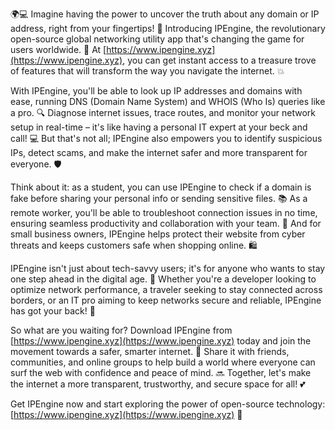🌍💻 Imagine having the power to uncover the truth about any domain or IP address, right from your fingertips! 📡 Introducing IPEngine, the revolutionary open-source global networking utility app that's changing the game for users worldwide. 🚀 At [https://www.ipengine.xyz](https://www.ipengine.xyz), you can get instant access to a treasure trove of features that will transform the way you navigate the internet. 💥

With IPEngine, you'll be able to look up IP addresses and domains with ease, running DNS (Domain Name System) and WHOIS (Who Is) queries like a pro. 🔍 Diagnose internet issues, trace routes, and monitor your network setup in real-time – it's like having a personal IT expert at your beck and call! 💻 But that's not all; IPEngine also empowers you to identify suspicious IPs, detect scams, and make the internet safer and more transparent for everyone. 🛡️

Think about it: as a student, you can use IPEngine to check if a domain is fake before sharing your personal info or sending sensitive files. 📚 As a remote worker, you'll be able to troubleshoot connection issues in no time, ensuring seamless productivity and collaboration with your team. 💼 And for small business owners, IPEngine helps protect their website from cyber threats and keeps customers safe when shopping online. 🛍️

IPEngine isn't just about tech-savvy users; it's for anyone who wants to stay one step ahead in the digital age. 👫 Whether you're a developer looking to optimize network performance, a traveler seeking to stay connected across borders, or an IT pro aiming to keep networks secure and reliable, IPEngine has got your back! 💪

So what are you waiting for? Download IPEngine from [https://www.ipengine.xyz](https://www.ipengine.xyz) today and join the movement towards a safer, smarter internet. 🌟 Share it with friends, communities, and online groups to help build a world where everyone can surf the web with confidence and peace of mind. 🔜 Together, let's make the internet a more transparent, trustworthy, and secure space for all! 💕

Get IPEngine now and start exploring the power of open-source technology: [https://www.ipengine.xyz](https://www.ipengine.xyz) 🚀